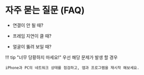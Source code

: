 # **자주 묻는 질문 (FAQ)**

- 연결이 안 될 때?

- 프레임 지연이 클 때?

- 얼굴이 뚫려 보일 때?

!!! tip "너무 당황하지 마세요!"
    우선 해당 문제가 발생 할 경우
    
    iPhone과 PC의 네트워크 상태를 점검하고, 앱과 프로그램을 재시작 해보세요.